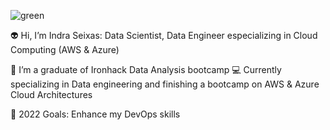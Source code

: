 
![green](https://user-images.githubusercontent.com/65928388/145458851-50aaaa45-c52d-44b3-b08c-68caaea2d76b.gif)

👽 Hi, I’m Indra Seixas: Data Scientist, Data Engineer especializing in Cloud Computing (AWS & Azure)

🔭 I’m a graduate of Ironhack Data Analysis bootcamp 
💻 Currently specializing in Data engineering and finishing a bootcamp on AWS & Azure Cloud Architectures

🥅 2022 Goals: Enhance my DevOps skills 

